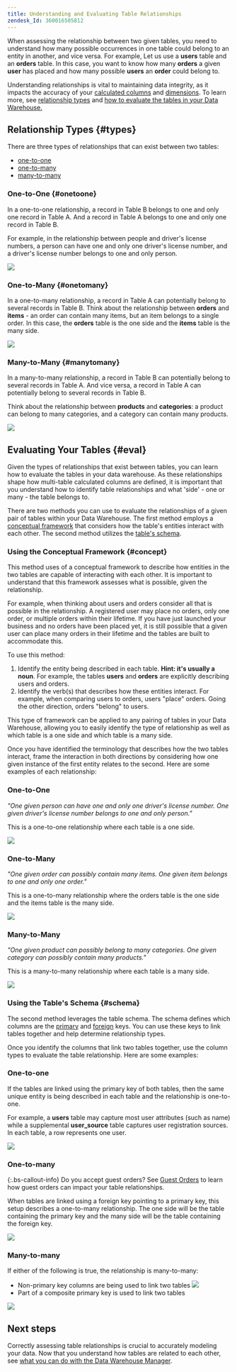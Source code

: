 ```yaml
---
title: Understanding and Evaluating Table Relationships
zendesk_Id: 360016505812
---
```


When assessing the relationship between two given tables, you need to understand how many possible occurrences in one table could belong to an entity in another, and vice versa. For example, Let us use a **users** table and an **orders** table. In this case, you want to know how many **orders** a given **user** has placed and how many possible **users** an **order** could belong to.

Understanding relationships is vital to maintaining data integrity, as it impacts the accuracy of your [calculated columns](../data-warehouse-mgr/creating-calculated-columns.md) and [dimensions](../data-warehouse-mgr/manage-data-dimensions-metrics.md). To learn more, see [relationship types](../#types) and [how to evaluate the tables in your Data Warehouse.](../#eval)

## Relationship Types {#types}

There are three types of relationships that can exist between two tables:

* [one-to-one](../#onetoone)
* [one-to-many](../#onetomany)
* [many-to-many](../#manytomany)

### One-to-One {#onetoone}

In a one-to-one relationship, a record in Table B belongs to one and only one record in Table A. And a record in Table A belongs to one and only one record in Table B.

For example, in the relationship between people and driver's license numbers, a person can have one and only one driver's license number, and a driver's license number belongs to one and only person.

![](../../assets/one-to-one.png)

### One-to-Many {#onetomany}

In a one-to-many relationship, a record in Table A can potentially belong to several records in Table B. Think about the relationship between **orders** and **items** - an order can contain many items, but an item belongs to a single order. In this case, the **orders** table is the one side and the **items** table is the many side.

![](../..assets/one-to-many_001.png)

### Many-to-Many {#manytomany}

In a many-to-many relationship, a record in Table B can potentially belong to several records in Table A. And vice versa, a record in Table A can potentially belong to several records in Table B.

Think about the relationship between **products** and **categories**: a product can belong to many categories, and a category can contain many products.

![](../../assets/many-to-many.png)

## Evaluating Your Tables {#eval}

Given the types of relationships that exist between tables, you can learn how to evaluate the tables in your data warehouse. As these relationships shape how multi-table calculated columns are defined, it is important that you understand how to identify table relationships and what 'side' - one or many - the table belongs to.

There are two methods you can use to evaluate the relationships of a given pair of tables within your Data Warehouse. The first method employs a [conceptual framework](../#concept) that considers how the table's entities interact with each other. The second method utilizes the [table's schema](../#schema).

### Using the Conceptual Framework {#concept}

This method uses of a conceptual framework to describe how entities in the two tables are capable of interacting with each other. It is important to understand that this framework assesses what is possible, given the relationship.

For example, when thinking about users and orders consider all that is possible in the relationship. A registered user may place no orders, only one order, or multiple orders within their lifetime. If you have just launched your business and no orders have been placed yet, it is still possible that a given user can place many orders in their lifetime and the tables are built to accommodate this.

To use this method:

1. Identify the entity being described in each table. **Hint: it's usually a noun**. For example, the tables **users** and **orders** are explicitly describing users and orders.
1. Identify the verb(s) that describes how these entities interact. For example, when comparing users to orders, users "place" orders. Going the other direction, orders "belong" to users.

This type of framework can be applied to any pairing of tables in your Data Warehouse, allowing you to easily identify the type of relationship as well as which table is a one side and which table is a many side.

Once you have identified the terminology that describes how the two tables interact, frame the interaction in both directions by considering how one given instance of the first entity relates to the second. Here are some examples of each relationship:

### One-to-One

_"One given person can have one and only one driver's license number. One given driver's license number belongs to one and only person."_

This is a one-to-one relationship where each table is a one side.

![](../../assets/one-to-one3.png)

### One-to-Many

_"One given order can possibly contain many items. One given item belongs to one and only one order."_

This is a one-to-many relationship where the orders table is the one side and the items table is the many side.

![](../../assets/one-to-many3.png)

### Many-to-Many

_"One given product can possibly belong to many categories. One given category can possibly contain many products."_

This is a many-to-many relationship where each table is a many side.

![](../../assets/many-to-many3.png)

### Using the Table's Schema {#schema}

The second method leverages the table schema. The schema defines which columns are the [primary](http://en.wikipedia.org/wiki/Unique_key) and [foreign](https://en.wikipedia.org/wiki/Foreign_key) keys. You can use these keys to link tables together and help determine relationship types.

Once you identify the columns that link two tables together, use the column types to evaluate the table relationship. Here are some examples:

### One-to-one

If the tables are linked using the primary key of both tables, then the same unique entity is being described in each table and the relationship is one-to-one.

For example, a **users** table may capture most user attributes (such as name) while a supplemental **user_source** table captures user registration sources. In each table, a row represents one user.

![](../../assets/one-to-one1.png)

### One-to-many

{:.bs-callout-info}
Do you accept guest orders? See [Guest Orders](../data-warehouse-mgr/guest-orders.md) to learn how guest orders can impact your table relationships.

When tables are linked using a foreign key pointing to a primary key, this setup describes a one-to-many relationship. The one side will be the table containing the primary key and the many side will be the table containing the foreign key.

![](../../assets/one-to-many1.png)

### Many-to-many

If either of the following is true, the relationship is many-to-many:

* Non-primary key columns are being used to link two tables
    ![](../../assets/many-to-many1.png)
* Part of a composite primary key is used to link two tables

![](../../assets/many-to-mnay2.png)

## Next steps

Correctly assessing table relationships is crucial to accurately modeling your data. Now that you understand how tables are related to each other, see [what you can do with the Data Warehouse Manager](../data-warehouse-mgr/tour-dwm.md).
